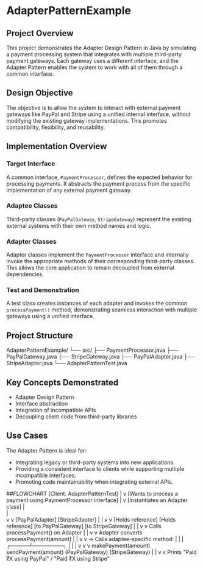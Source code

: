 # AdapterPatternExample

## Project Overview

This project demonstrates the Adapter Design Pattern in Java by simulating a payment processing system that integrates with multiple third-party payment gateways. Each gateway uses a different interface, and the Adapter Pattern enables the system to work with all of them through a common interface.

## Design Objective

The objective is to allow the system to interact with external payment gateways like PayPal and Stripe using a unified internal interface, without modifying the existing gateway implementations. This promotes compatibility, flexibility, and reusability.

## Implementation Overview

### Target Interface

A common interface, `PaymentProcessor`, defines the expected behavior for processing payments. It abstracts the payment process from the specific implementation of any external payment gateway.

### Adaptee Classes

Third-party classes (`PayPalGateway`, `StripeGateway`) represent the existing external systems with their own method names and logic.

### Adapter Classes

Adapter classes implement the `PaymentProcessor` interface and internally invoke the appropriate methods of their corresponding third-party classes. This allows the core application to remain decoupled from external dependencies.

### Test and Demonstration

A test class creates instances of each adapter and invokes the common `processPayment()` method, demonstrating seamless interaction with multiple gateways using a unified interface.

## Project Structure

AdapterPatternExample/
└── src/
├── PaymentProcessor.java
├── PayPalGateway.java
├── StripeGateway.java
├── PayPalAdapter.java
├── StripeAdapter.java
└── AdapterPatternTest.java


## Key Concepts Demonstrated

- Adapter Design Pattern
- Interface abstraction
- Integration of incompatible APIs
- Decoupling client code from third-party libraries

## Use Cases

The Adapter Pattern is ideal for:
- Integrating legacy or third-party systems into new applications.
- Providing a consistent interface to clients while supporting multiple incompatible interfaces.
- Promoting code maintainability when integrating external APIs.

##FLOWCHART
[Client: AdapterPatternTest]
         |
         v
[Wants to process a payment using PaymentProcessor interface]
         |
         v
[Instantiates an Adapter class]
         |    \
         |     \
         v      v
[PayPalAdapter]  [StripeAdapter]
     |                |
     v                v
[Holds reference]   [Holds reference]
[to PayPalGateway]  [to StripeGateway]
     |                |
     v                v
Calls processPayment() on Adapter
     |                |
     v                v
Adapter converts processPayment(amount)
     |                |
     v                v
→ Calls adaptee-specific method:
     |                |
     |          ┌─────┴────────┐
     |          |              |
     v          v              v
makePayment(amount)    sendPayment(amount)
   (PayPalGateway)        (StripeGateway)
         |                     |
         v                     v
Prints "Paid ₹X using PayPal" / "Paid ₹X using Stripe"
